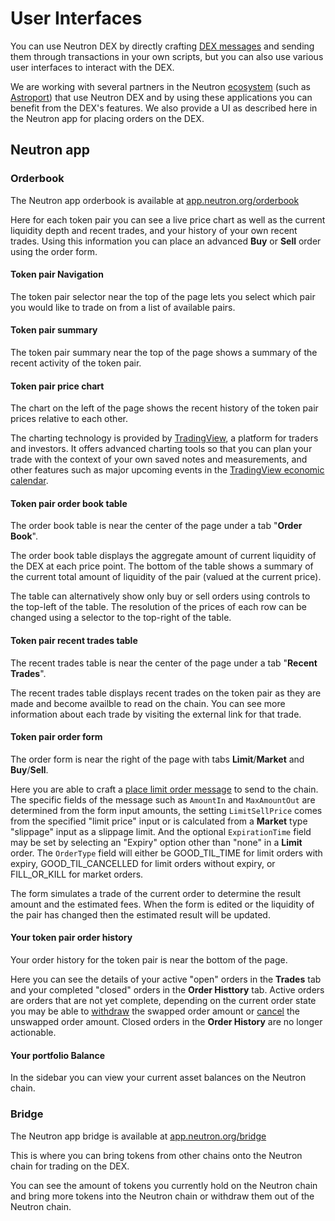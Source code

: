 # User Interfaces

You can use Neutron DEX by directly crafting [DEX messages](/neutron/modules/dex/messages) and sending them through transactions in your own scripts, but you can also use various user interfaces to interact with the DEX.

We are working with several partners in the Neutron [ecosystem](https://app.neutron.org/ecosystem) (such as [Astroport](https://app.astroport.fi)) that use Neutron DEX and by using these applications you can benefit from the DEX's features. We also provide a UI as described here in the Neutron app for placing orders on the DEX.

## Neutron app

### Orderbook

The Neutron app orderbook is available at [app.neutron.org/orderbook](https://app.neutron.org/orderbook)

Here for each token pair you can see a live price chart as well as the current liquidity depth and recent trades, and your history of your own recent trades. Using this information you can place an advanced **Buy** or **Sell** order using the order form.

#### Token pair Navigation

The token pair selector near the top of the page lets you select which pair you would like to trade on from a list of available pairs.

#### Token pair summary

The token pair summary near the top of the page shows a summary of the recent activity of the token pair.

#### Token pair price chart

The chart on the left of the page shows the recent history of the token pair prices relative to each other.

The charting technology is provided by [TradingView](https://www.tradingview.com/), a platform for traders and investors. It offers advanced charting tools so that you can plan your trade with the context of your own saved notes and measurements, and other features such as major upcoming events in the [TradingView economic calendar](https://www.tradingview.com/economic-calendar/).

#### Token pair order book table

The order book table is near the center of the page under a tab "**Order Book**".

The order book table displays the aggregate amount of current liquidity of the DEX at each price point. The bottom of the table shows a summary of the current total amount of liquidity of the pair (valued at the current price).

The table can alternatively show only buy or sell orders using controls to the top-left of the table. The resolution of the prices of each row can be changed using a selector to the top-right of the table.

#### Token pair recent trades table

The recent trades table is near the center of the page under a tab "**Recent Trades**".

The recent trades table displays recent trades on the token pair as they are made and become availble to read on the chain. You can see more information about each trade by visiting the external link for that trade.

#### Token pair order form

The order form is near the right of the page with tabs **Limit**/**Market** and **Buy**/**Sell**.

Here you are able to craft a [place limit order message](/neutron/modules/dex/messages#place-limit-order) to send to the chain. The specific fields of the message such as `AmountIn` and `MaxAmountOut` are determined from the form input amounts, the setting `LimitSellPrice` comes from the specified "limit price" input or is calculated from a **Market** type "slippage" input as a slippage limit. And the optional `ExpirationTime` field may be set by selecting an "Expiry" option other than "none" in a **Limit** order. The `OrderType` field will either be GOOD_TIL_TIME for limit orders with expiry, GOOD_TIL_CANCELLED for limit orders without expiry, or FILL_OR_KILL for market orders.

The form simulates a trade of the current order to determine the result amount and the estimated fees. When the form is edited or the liquidity of the pair has changed then the estimated result will be updated.

#### Your token pair order history

Your order history for the token pair is near the bottom of the page.

Here you can see the details of your active "open" orders in the **Trades** tab and your completed "closed" orders in the **Order Histtory** tab. Active orders are orders that are not yet complete, depending on the current order state you may be able to [withdraw](/neutron/modules/dex/messages#withdraw-filled-limit-order) the swapped order amount or [cancel](/neutron/modules/dex/messages#cancel-limit-order) the unswapped order amount. Closed orders in the **Order History** are no longer actionable.

#### Your portfolio Balance
In the sidebar you can view your current asset balances on the Neutron chain.

### Bridge

The Neutron app bridge is available at [app.neutron.org/bridge](https://app.neutron.org/bridge)

This is where you can bring tokens from other chains onto the Neutron chain for trading on the DEX.

You can see the amount of tokens you currently hold on the Neutron chain and bring more tokens into the Neutron chain or withdraw them out of the Neutron chain.

